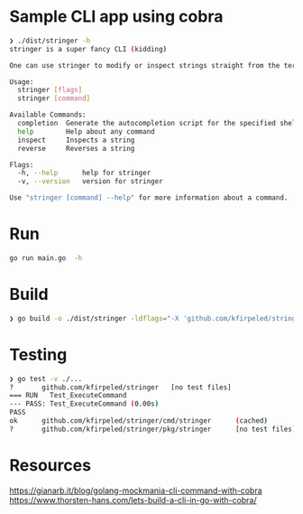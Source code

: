# Sample CLI app using cobra

```sh
❯ ./dist/stringer -h                   
stringer is a super fancy CLI (kidding)

One can use stringer to modify or inspect strings straight from the terminal

Usage:
  stringer [flags]
  stringer [command]

Available Commands:
  completion  Generate the autocompletion script for the specified shell
  help        Help about any command
  inspect     Inspects a string
  reverse     Reverses a string

Flags:
  -h, --help      help for stringer
  -v, --version   version for stringer

Use "stringer [command] --help" for more information about a command.
```

# Run

```sh
go run main.go  -h
```

# Build

```sh
❯ go build -o ./dist/stringer -ldflags="-X 'github.com/kfirpeled/stringer/cmd/stringer.version=0.0.2'" main.go
```

# Testing

```sh
❯ go test -v ./...
?       github.com/kfirpeled/stringer   [no test files]
=== RUN   Test_ExecuteCommand
--- PASS: Test_ExecuteCommand (0.00s)
PASS
ok      github.com/kfirpeled/stringer/cmd/stringer      (cached)
?       github.com/kfirpeled/stringer/pkg/stringer      [no test files]
```

# Resources

https://gianarb.it/blog/golang-mockmania-cli-command-with-cobra
https://www.thorsten-hans.com/lets-build-a-cli-in-go-with-cobra/